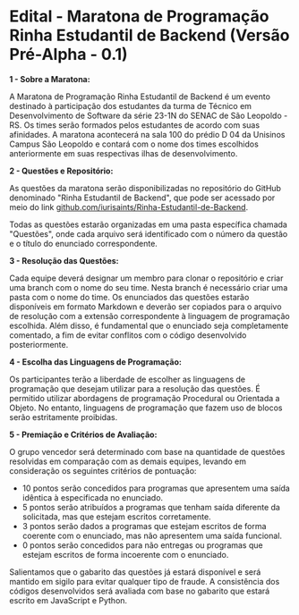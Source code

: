 # Edital - Maratona de Programação Rinha Estudantil de Backend (Versão Pré-Alpha - 0.1)

**1 - Sobre a Maratona:**

A Maratona de Programação Rinha Estudantil de Backend é um evento destinado à participação dos estudantes da turma de Técnico em Desenvolvimento de Software da série 23-1N do SENAC de São Leopoldo - RS. Os times serão formados pelos estudantes de acordo com suas afinidades. A maratona acontecerá na sala 100 do prédio D 04 da Unisinos Campus São Leopoldo e contará com o nome dos times escolhidos anteriormente em suas respectivas ilhas de desenvolvimento.

**2 - Questões e Repositório:**

As questões da maratona serão disponibilizadas no repositório do GitHub denominado "Rinha Estudantil de Backend", que pode ser acessado por meio do link [github.com/iurisaints/Rinha-Estudantil-de-Backend](http://github.com/iurisaints/Rinha-Estudantil-de-Backend).

Todas as questões estarão organizadas em uma pasta específica chamada "Questões", onde cada arquivo será identificado com o número da questão e o título do enunciado correspondente.

**3 - Resolução das Questões:**

Cada equipe deverá designar um membro para clonar o repositório e criar uma branch com o nome do seu time. Nesta branch é necessário criar uma pasta com o nome do time. Os enunciados das questões estarão disponíveis em formato Markdown e deverão ser copiados para o arquivo de resolução com a extensão correspondente à linguagem de programação escolhida. Além disso, é fundamental que o enunciado seja completamente comentado, a fim de evitar conflitos com o código desenvolvido posteriormente.

**4 - Escolha das Linguagens de Programação:**

Os participantes terão a liberdade de escolher as linguagens de programação que desejam utilizar para a resolução das questões. É permitido utilizar abordagens de programação Procedural ou Orientada a Objeto. No entanto, linguagens de programação que fazem uso de blocos serão estritamente proibidas.

**5 - Premiação e Critérios de Avaliação:**

O grupo vencedor será determinado com base na quantidade de questões resolvidas em comparação com as demais equipes, levando em consideração os seguintes critérios de pontuação:

- 10 pontos serão concedidos para programas que apresentem uma saída idêntica à especificada no enunciado.
- 5 pontos serão atribuídos a programas que tenham saída diferente da solicitada, mas que estejam escritos corretamente.
- 3 pontos serão dados a programas que estejam escritos de forma coerente com o enunciado, mas não apresentem uma saída funcional.
- 0 pontos serão concedidos para não entregas ou programas que estejam escritos de forma incoerente com o enunciado.

Salientamos que o gabarito das questões já estará disponível e será mantido em sigilo para evitar qualquer tipo de fraude. A consistência dos códigos desenvolvidos será avaliada com base no gabarito que estará escrito em JavaScript e Python.
